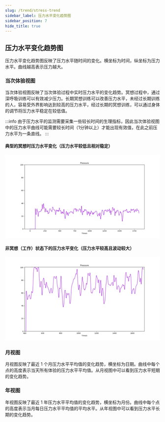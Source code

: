 ```yaml
---
slug: /trend/stress-trend
sidebar_label: 压力水平变化趋势图
sidebar_position: 7
hide_title: true
---
```


## 压力水平变化趋势图

压力水平变化趋势图反映了压力水平随时间的变化。横坐标为时间，纵坐标为压力水平。曲线越高表示压力越大。

### 当次体验视图

当次体验视图反映了当次体验过程中实时压力水平的变化趋势。冥想过程中，通过深呼吸训练可以有效减少压力。长期冥想训练可以改善压力水平，未经过长期训练的人，容易受外界影响达到较高的压力水平，经过长期的冥想训练，可以通过身体的调节将压力水平稳定在较低值。

:::info
由于压力水平的监测需要采集一些较长时间的生理指标，因此当次体验视图中的压力水平曲线可能需要较长时间（1分钟以上）才能出现有效值，在此之前压力水平为一条直线。
:::

#### 典型的冥想时压力水平变化（压力水平较低且相对稳定）
![典型的冥想时压力水平变化（压力水平较低且相对稳定）](Image3/30.png)

#### 非冥想（工作）状态下的压力水平变化（压力水平较高且波动较大）
![非冥想（工作）状态下的压力水平变化（压力水平较高且波动较大）](Image3/31.png)

### 月视图

月视图反映了最近 1 个月压力水平平均值的变化趋势，横坐标为日期。曲线中每个点的高度表示当天所有体验的压力水平平均值。从月视图中可以看到压力水平短期的变化趋势。

### 年视图

年视图反映了最近 1 年压力水平平均值的变化趋势，横坐标为月份。曲线中每个点的高度表示当月每日压力水平平均值的平均水平。从年视图中可以看到压力水平长期的变化趋势。